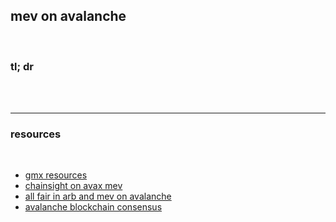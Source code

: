 ## mev on avalanche

<br>


### tl; dr

<br>



<br>



---

### resources

<br>

* [gmx resources](https://github.com/go-outside-labs/mev-toolkit/tree/main/MEV_by_chains/MEV_on_Arbitrum/gmx)
* [chainsight on avax mev](https://avax.chainsight.dev/)
* [all fair in arb and mev on avalanche](https://www.ddmckinnon.com/2022/11/27/all-is-fair-in-arb-and-mev-on-avalanche-c-chain/)
* [avalanche blockchain consensus](https://docs.avax.network/overview/getting-started/avalanche-consensus)

